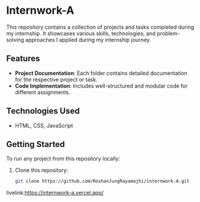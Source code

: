 # Internwork-A

This repository contains a collection of projects and tasks completed during my internship. It showcases various skills, technologies, and problem-solving approaches I applied during my internship journey.

## Features

- **Project Documentation**: Each folder contains detailed documentation for the respective project or task.
- **Code Implementation**: Includes well-structured and modular code for different assignments.

## Technologies Used

- HTML, CSS, JavaScript

## Getting Started

To run any project from this repository locally:

1. Clone this repository:
   ```bash
   git clone https://github.com/RoshanJungRayamajhi/internwork-A.git
livelink:https://internwork-a.vercel.app/
